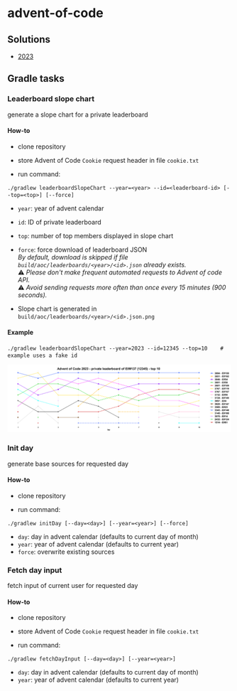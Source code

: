 # advent-of-code

## Solutions

- [2023](src/main/kotlin/com/github/fstaudt/aoc2023)

## Gradle tasks

### Leaderboard slope chart

generate a slope chart for a private leaderboard

#### How-to

- clone repository

- store Advent of Code `Cookie` request header in file `cookie.txt` 

- run command:
``` shell
./gradlew leaderboardSlopeChart --year=<year> --id=<leaderboard-id> [--top=<top>] [--force]
```
- `year`: year of advent calendar
- `id`: ID of private leaderboard
- `top`: number of top members displayed in slope chart
- `force`: force download of leaderboard JSON\
  _By default, download is skipped if file `build/aoc/leaderboards/<year>/<id>.json` already exists._\
  :warning: _Please don't make frequent automated requests to Advent of code API._\
  :warning: _Avoid sending requests more often than once every 15 minutes (900 seconds)._

- Slope chart is generated in `build/aoc/leaderboards/<year>/<id>.json.png`

#### Example
``` shell
./gradlew leaderboardSlopeChart --year=2023 --id=12345 --top=10    # example uses a fake id
```

![Leaderboard slope chart](./examples/12345.png)

### Init day

generate base sources for requested day

#### How-to

- clone repository

- run command:
``` shell
./gradlew initDay [--day=<day>] [--year=<year>] [--force]
```
- `day`: day in advent calendar (defaults to current day of month)
- `year`: year of advent calendar (defaults to current year)
- `force`: overwrite existing sources

### Fetch day input

fetch input of current user for requested day

#### How-to

- clone repository

- store Advent of Code `Cookie` request header in file `cookie.txt`

- run command:
``` shell
./gradlew fetchDayInput [--day=<day>] [--year=<year>]
```
- `day`: day in advent calendar (defaults to current day of month)
- `year`: year of advent calendar (defaults to current year)
